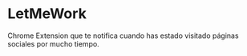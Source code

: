 # LetMeWork
Chrome Extension que te notifica cuando has estado visitado páginas sociales por mucho tiempo.
